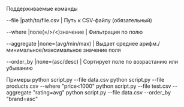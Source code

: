 Поддерживаемые команды


--file	        |path/to/file.csv	     |   Путь к CSV-файлу (обязательный)

--where 	    |поле(=/>/<)значение     |   Фильтрация по полю

--aggregate	    |поле=(avg/min/max)      |	 Выдает среднее арифм./минимальное/максимальное значение поля

--order_by      |поле=(asc/desc)         |   Сортирует поле по возрастанию или убыванию



Примеры
python script.py --file data.csv
python script.py --file products.csv --where "price<1000"
python script.py --file test.csv --aggregate "rating=avg"
python script.py --file data.csv --order_by "brand=asc"


